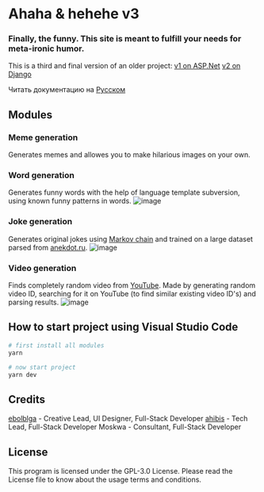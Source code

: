 # Ahaha & hehehe v3

### Finally, the funny. This site is meant to fulfill your needs for meta-ironic humor.

This is a third and final version of an older project:
[v1 on ASP.Net](https://github.com/ahibis/hahaRU)
[v2 on Django](https://github.com/ahibis/hahaRu2)

Читать документацию на [Русском](https://github.com/ebolblga/Ahaha-hehehe#readme)

## Modules
### Meme generation
Generates memes and allowes you to make hilarious images on your own.

### Word generation
Generates funny words with the help of language template subversion, using known funny patterns in words.
![image](https://user-images.githubusercontent.com/82185066/187479609-5bdd7862-d676-4fa8-946f-caf2d8d64c5e.png)

### Joke generation
Generates original jokes using [Markov chain](https://en.wikipedia.org/wiki/Markov_chain) and trained on a large dataset parsed from [anekdot.ru](https://www.anekdot.ru/).
![image](https://user-images.githubusercontent.com/82185066/187480785-63147aac-5462-4df5-804e-b80c4d0fdc82.png)

### Video generation
Finds completely random video from [YouTube](https://www.youtube.com/). Made by generating random video ID, searching for it on YouTube (to find similar existing video ID's) and parsing results.
![image](https://user-images.githubusercontent.com/82185066/187481536-76c05c31-00b2-4951-8c50-33d72d28c2d2.png)

## How to start project using Visual Studio Code

```bash
# first install all modules
yarn

# now start project
yarn dev
```

## Credits
[ebolblga](https://github.com/ebolblga) - Creative Lead, UI Designer, Full-Stack Developer
[ahibis](https://github.com/ahibis) - Tech Lead, Full-Stack Developer
Moskwa - Сonsultant, Full-Stack Developer

## License
This program is licensed under the GPL-3.0 License. Please read the License file to know about the usage terms and conditions.
